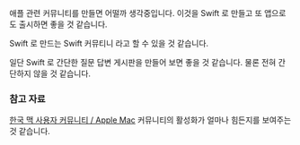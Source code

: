 애플 관련 커뮤니티를 만들면 어떨까 생각중입니다. 이것을 Swift 로 만들고 또 앱으로도 출시하면 좋을 것 같습니다. 

Swift 로 만드는 Swift 커뮤티니 라고 할 수 있을 것 같습니다. 

일단 Swift 로 간단한 질문 답변 게시판을 만들어 보면 좋을 것 같습니다. 물론 전혀 간단하지 않을 것 같습니다. 

### 참고 자료

[한국 맥 사용자 커뮤니티 / Apple Mac](https://plus.google.com/communities/115284710941468830575/stream/86a0b87b-6e7b-4894-8149-e4900eedf77a) 커뮤니티의 활성화가 얼마나 힘든지를 보여주는 것 같습니다.  
